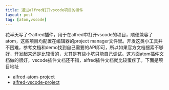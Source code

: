 ```yaml
---
title: 通过alfred打开vscode项目的插件
layout: post
tag: [atom,vscode]
---
```


花半天写了个alfred插件，用于在alfred中打开vscode的项目，顺便兼容了atom，这些项目均配置在编辑器的project manager文件里。开发这类小工具并不困难，参考文档和demo找到自己需要的API即可，所以如果官方文档搜索不够好，开发起来还是比较慢的，尤其是有些小坑只能自己调试。这方面atom插件文档做的很好，vscode插件文档还不错，alfred插件文档就比较蛋疼了。下面是项目地址

* [alfred-atom-project](https://github.com/AImager/alfred-atom-project.git)
* [alfred-vscode-project](https://github.com/AImager/alfred-vscode-project.git)
